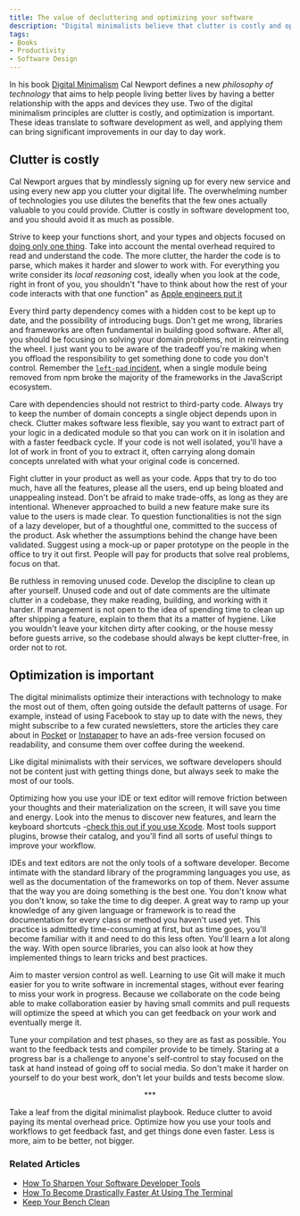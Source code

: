 ```yaml
---
title: The value of decluttering and optimizing your software
description: "Digital minimalists believe that clutter is costly and optimization is important. Let me show you how these ideas apply to software development as well."
tags:
- Books
- Productivity
- Software Design
---
```


In his book [Digital Minimalism](https://geni.us/7HNOJAz) Cal Newport defines a new _philosophy of technology_ that aims to help people living better lives by having a better relationship with the apps and devices they use. Two of the digital minimalism principles are clutter is costly, and optimization is important. These ideas translate to software development as well, and applying them can bring significant improvements in our day to day work.

## Clutter is costly

Cal Newport argues that by mindlessly signing up for every new service and using every new app you clutter your digital life. The overwhelming number of technologies you use dilutes the benefits that the few ones actually valuable to you could provide. Clutter is costly in software development too, and you should avoid it as much as possible.

Strive to keep your functions short, and your types and objects focused on [doing only one thing](https://en.wikipedia.org/wiki/Single_responsibility_principle). Take into account the mental overhead required to read and understand the code. The more clutter, the harder the code is to parse, which makes it harder and slower to work with. For everything you write consider its _local reasoning_ cost, ideally when you look at the code, right in front of you, you shouldn't "have to think about how the rest of your code interacts with that one function" as [Apple engineers put it](https://developer.apple.com/videos/play/wwdc2016/419/)

Every third party dependency comes with a hidden cost to be kept up to date, and the possibility of introducing bugs. Don't get me wrong, libraries and frameworks are often fundamental in building good software. After all, you should be focusing on solving your domain problems, not in reinventing the wheel. I just want you to be aware of the tradeoff you're making when you offload the responsibility to get something done to code you don't control. Remember the [`left-pad` incident](https://blog.npmjs.org/post/141577284765/kik-left-pad-and-npm), when a single module being removed from npm broke the majority of the frameworks in the JavaScript ecosystem.

Care with dependencies should not restrict to third-party code. Always try to keep the number of domain concepts a single object depends upon in check. Clutter makes software less flexible, say you want to extract part of your logic in a dedicated module so that you can work on it in isolation and with a faster feedback cycle. If your code is not well isolated, you'll have a lot of work in front of you to extract it, often carrying along domain concepts unrelated with what your original code is concerned.

Fight clutter in your product as well as your code. Apps that try to do too much, have all the features, please all the users, end up being bloated and unappealing instead. Don't be afraid to make trade-offs, as long as they are intentional. Whenever approached to build a new feature make sure its value to the users is made clear. To question functionalities is not the sign of a lazy developer, but of a thoughtful one, committed to the success of the product. Ask whether the assumptions behind the change have been validated. Suggest using a mock-up or paper prototype on the people in the office to try it out first. People will pay for products that solve real problems, focus on that.

Be ruthless in removing unused code. Develop the discipline to clean up after yourself. Unused code and out of date comments are the ultimate clutter in a codebase, they make reading, building, and working with it harder. If management is not open to the idea of spending time to clean up after shipping a feature, explain to them that its a matter of hygiene. Like you wouldn't leave your kitchen dirty after cooking, or the house messy before guests arrive, so the codebase should always be kept clutter-free, in order not to rot. 

## Optimization is important

The digital minimalists optimize their interactions with technology to make the most out of them, often going outside the default patterns of usage. For example, instead of using Facebook to stay up to date with the news, they might subscribe to a few curated newsletters, store the articles they care about in [Pocket](https://getpocket.com) or [Instapaper](https://www.instapaper.com/) to have an ads-free version focused on readability, and consume them over coffee during the weekend.

Like digital minimalists with their services, we software developers should not be content just with getting things done, but always seek to make the most of our tools.

Optimizing how you use your IDE or text editor will remove friction between your thoughts and their materialization on the screen, it will save you time and energy. Look into the menus to discover new features, and learn the keyboard shortcuts -[check this out if you use Xcode](http://xcodetips.com/). Most tools support plugins, browse their catalog, and you'll find all sorts of useful things to improve your workflow.

IDEs and text editors are not the only tools of a software developer. Become intimate with the standard library of the programming languages you use, as well as the documentation of the frameworks on top of them. Never assume that the way you are doing something is the best one. You don't know what you don't know, so take the time to dig deeper. A great way to ramp up your knowledge of any given language or framework is to read the documentation for every class or method you haven't used yet. This practice is admittedly time-consuming at first, but as time goes, you'll become familiar with it and need to do this less often. You'll learn a lot along the way. With open source libraries, you can also look at how they implemented things to learn tricks and best practices.

Aim to master version control as well. Learning to use Git will make it much easier for you to write software in incremental stages, without ever fearing to miss your work in progress. Because we collaborate on the code being able to make collaboration easier by having small commits and pull requests will optimize the speed at which you can get feedback on your work and eventually merge it.

Tune your compilation and test phases, so they are as fast as possible. You want to the feedback tests and compiler provide to be timely. Staring at a progress bar is a challenge to anyone's self-control to stay focused on the task at hand instead of going off to social media. So don't make it harder on yourself to do your best work, don't let your builds and tests become slow.

<p style="text-align: center;">***</p>

Take a leaf from the digital minimalist playbook. Reduce clutter to avoid paying its mental overhead price. Optimize how you use your tools and workflows to get feedback fast, and get things done even faster. Less is more, aim to be better, not bigger.

### Related Articles

- [How To Sharpen Your Software Developer Tools](https://www.mokacoding.com/blog/tools-sharpening)
- [How To Become Drastically Faster At Using The Terminal](https://www.mokacoding.com/blog/terminal-aliases)
- [Keep Your Bench Clean](https://www.mokacoding.com/blog/keep-your-bench-clean/)
